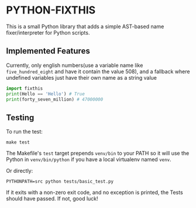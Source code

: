 # PYTHON-FIXTHIS

This is a small Python library that adds a simple AST-based name fixer/interpreter for Python scripts.

## Implemented Features

Currently, only english numbers(use a variable name like `five_hundred_eight`
and have it contain the value 508), and a fallback where undefined variables just
have their own name as a string value

```python
import fixthis
print(Hello == 'Hello') # True
print(forty_seven_million) # 47000000
```

## Testing

To run the test:

    make test

The Makefile's `test` target prepends `venv/bin` to your PATH so it will use the Python in `venv/bin/python` if you have a local virtualenv named `venv`.

Or directly:

    PYTHONPATH=src python tests/basic_test.py

If it exits with a non-zero exit code, and no exception is printed, the Tests should have passed. If not, good luck!
